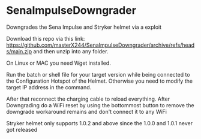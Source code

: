 # SenaImpulseDowngrader
Downgrades the Sena Impulse and Stryker helmet via a exploit

Download this repo via this link: https://github.com/masterX244/SenaImpulseDowngrader/archive/refs/heads/main.zip
and then unzip into any folder.

On Linux or MAC you need Wget installed.

Run the batch or shell file for your target version while being connected to the Configuration Hotspot of the Helmet. Otherwise you need to modify the target IP address in the command.

After that reconnect the charging cable to reload everything. After Downgrading do a WiFi reset by using the bottommost button to remove the downgrade workaround remains and don't connect it to any WiFi

Stryker helmet only supports 1.0.2 and above since the 1.0.0 and 1.0.1 never got released